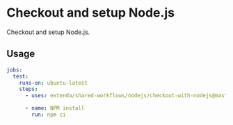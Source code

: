 # Checkout and setup Node.js

Checkout and setup Node.js.

## Usage

```yaml
jobs:
  test:
    runs-on: ubuntu-latest
    steps:
      - uses: extenda/shared-workflows/nodejs/checkout-with-nodejs@master

      - name: NPM install
        run: npm ci
```
